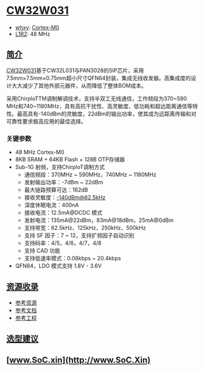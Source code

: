 ﻿# [CW32W031](https://doc.soc.xin/CW32W031)

* [whxy](https://www.whxy.com/): [Cortex-M0](https://github.com/SoCXin/Cortex)
* [L1R2](https://github.com/SoCXin/Level): 48 MHz

## [简介](https://github.com/SoCXin/CW32W031/wiki)

[CW32W031](https://www.whxy.com/product/detail/81)基于CW32L031与PAN3028的SIP芯片，采用7.5mm×7.5mm×0.75mm超小尺寸QFN64封装，集成无线收发器。高集成度的设计大大减少了其他外部元器件，从而降低了整体BOM成本。

采用ChirpIoTTM调制解调技术，支持半双工无线通信，工作频段为370~590 MHz和740~1180MHz，具有高抗干扰性、高灵敏度、低功耗和超远距离通信等特性。最高具有-140dBm的灵敏度，22dBm的输出功率，使其成为远距离传输和对可靠性要求极高应用的最佳选择。

### 关键参数

* 48 MHz Cortex-M0
* 8KB SRAM + 64KB Flash + 128B OTP存储器
* Sub-1G 射频，支持ChirpIoT调制方式
    * 通信频段：370MHz ~ 590MHz，740MHz ~ 1180MHz
    * 发射输出功率：-7dBm ~ 22dBm
    * 最大链路预算可达：162dB
    * 接收灵敏度：-140dBm@62.5kHz
    * 深度休眠电流：400nA
    * 接收电流：12.5mA@DCDC 模式
    * 发射电流：135mA@22dBm，83mA@18dBm，25mA@0dBm
    * 支持带宽：62.5kHz、125kHz、250kHz、500kHz
    * 支持 SF 因子：7 ~ 12，支持扩频因子自动识别
    * 支持码率：4/5，4/6，4/7，4/8
    * 支持 CAD 功能
    * 支持低速率模式：0.08kbps ~ 20.4kbps
* QFN64，LDO 模式支持 1.8V - 3.6V

## [资源收录](https://github.com/SoCXin)

* [参考资源](src/)
* [参考文档](docs/)
* [参考工程](project/)

## [选型建议](https://github.com/SoCXin/CW32W031)


## [www.SoC.xin](http://www.SoC.Xin)

